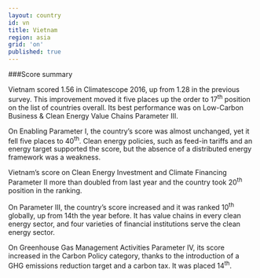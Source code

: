 ```yaml
---
layout: country
id: vn
title: Vietnam
region: asia
grid: 'on'
published: true
---
```




###Score summary

Vietnam scored 1.56 in Climatescope 2016, up from 1.28 in the previous survey. This improvement moved it five places up the order to 17<sup>th</sup> position on the list of countries overall. Its best performance was on Low-Carbon Business & Clean Energy Value Chains Parameter III.

On Enabling Parameter I, the country’s score was almost unchanged, yet it fell five places to 40<sup>th</sup>. Clean energy policies, such as feed-in tariffs and an energy target supported the score, but the absence of a distributed energy framework was a weakness. 

Vietnam’s score on Clean Energy Investment and Climate Financing Parameter II more than doubled from last year and the country took 20<sup>th</sup> position in the ranking. 

On Parameter III, the country’s score increased and it was ranked 10<sup>th</sup> globally, up from 14th the year before. It has value chains in every clean energy sector, and four varieties of financial institutions serve the clean energy sector.

On Greenhouse Gas Management Activities Parameter IV, its score increased in the Carbon Policy category, thanks to the introduction of a GHG emissions reduction target and a carbon tax. It was placed 14<sup>th</sup>.
